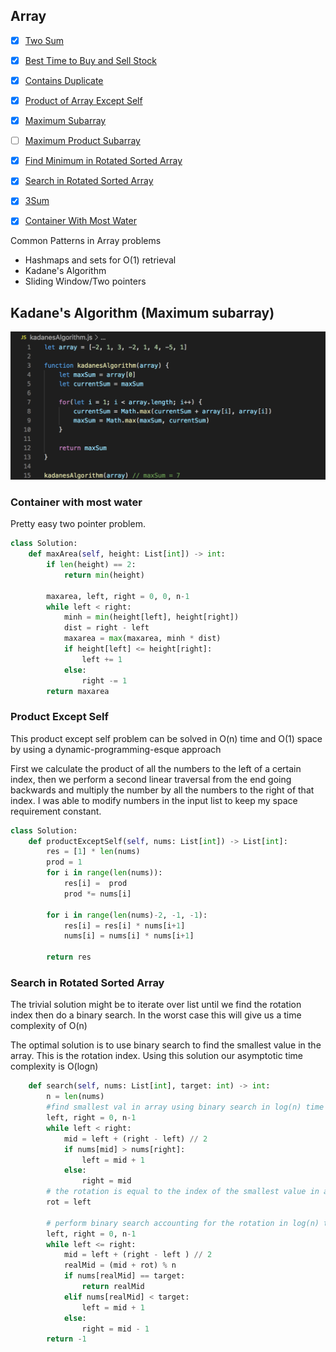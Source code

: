 
## Array

- [X] [Two Sum](https://leetcode.com/problems/two-sum/)
- [X] [Best Time to Buy and Sell Stock](https://leetcode.com/problems/best-time-to-buy-and-sell-stock/)
- [X] [Contains Duplicate](https://leetcode.com/problems/contains-duplicate/)
- [X] [Product of Array Except Self](https://leetcode.com/problems/product-of-array-except-self/)
- [X] [Maximum Subarray](https://leetcode.com/problems/maximum-subarray/)
- [ ] [Maximum Product Subarray](https://leetcode.com/problems/maximum-product-subarray/)
- [X] [Find Minimum in Rotated Sorted Array](https://leetcode.com/problems/find-minimum-in-rotated-sorted-array/)
- [X] [Search in Rotated Sorted Array](https://leetcode.com/problems/search-in-rotated-sorted-array/)
- [X] [3Sum](https://leetcode.com/problems/3sum/)
- [X] [Container With Most Water](https://leetcode.com/problems/container-with-most-water/)


Common Patterns in Array problems
- Hashmaps and sets for O(1) retrieval
- Kadane's Algorithm
- Sliding Window/Two pointers
## Kadane's Algorithm (Maximum subarray)
[![Kadane's Algorithm](./kadanes_algorithm.png)](https://www.youtube.com/watch?v=jnoVtCKECmQ)


### Container with most water ###
Pretty easy two pointer problem.

```Python
class Solution:
    def maxArea(self, height: List[int]) -> int:
        if len(height) == 2:
            return min(height)
      
        maxarea, left, right = 0, 0, n-1
        while left < right:
            minh = min(height[left], height[right])
            dist = right - left 
            maxarea = max(maxarea, minh * dist)
            if height[left] <= height[right]:
                left += 1
            else:
                right -= 1
        return maxarea     

```

### Product Except Self ###
This product except self problem can be solved in O(n) time and O(1) space by using a dynamic-programming-esque approach

First we calculate the product of all the numbers to the left of a certain index, then we perform a second linear traversal from the end going backwards and multiply the number by all the numbers to the right of that index. I was able to modify numbers in the input list to keep my space requirement constant. 
```python
class Solution:
    def productExceptSelf(self, nums: List[int]) -> List[int]:
        res = [1] * len(nums)
        prod = 1
        for i in range(len(nums)):
            res[i] =  prod
            prod *= nums[i]
        
        for i in range(len(nums)-2, -1, -1):
            res[i] = res[i] * nums[i+1]
            nums[i] = nums[i] * nums[i+1]
            
        return res
```

### Search in Rotated Sorted Array ###
The trivial solution might be to iterate over list until we find the rotation index then do a binary search. In the worst case this will give us a time complexity of O(n)

The optimal solution is to use binary search to find the smallest value in the array. This is the rotation index. Using this solution our asymptotic time complexity is O(logn)

```python
    def search(self, nums: List[int], target: int) -> int:
        n = len(nums)
        #find smallest val in array using binary search in log(n) time
        left, right = 0, n-1
        while left < right:
            mid = left + (right - left) // 2
            if nums[mid] > nums[right]:
                left = mid + 1
            else:
                right = mid
        # the rotation is equal to the index of the smallest value in array        
        rot = left
                
        # perform binary search accounting for the rotation in log(n) time
        left, right = 0, n-1
        while left <= right:
            mid = left + (right - left ) // 2
            realMid = (mid + rot) % n
            if nums[realMid] == target:
                return realMid
            elif nums[realMid] < target:
                left = mid + 1
            else:
                right = mid - 1
        return -1
```